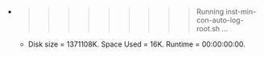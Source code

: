 * >>>>>>>>> Running inst-min-con-auto-log-root.sh ...
  * Disk size = 1371108K. Space Used = 16K. Runtime = 00:00:00:00.
